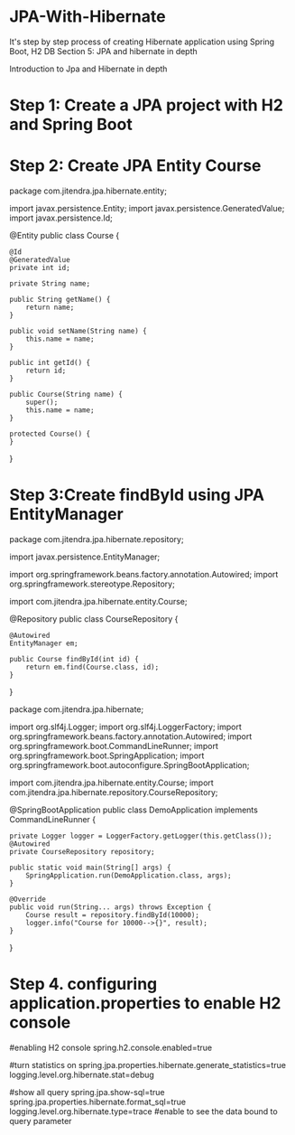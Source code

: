 # JPA-With-Hibernate
It's step by step process of creating Hibernate application using Spring Boot, H2 DB
Section 5: JPA and hibernate in depth

Introduction to Jpa and Hibernate in depth

# Step 1: Create a JPA project with H2 and Spring Boot 
# Step 2: Create JPA Entity Course

package com.jitendra.jpa.hibernate.entity;

import javax.persistence.Entity;
import javax.persistence.GeneratedValue;
import javax.persistence.Id;

@Entity
public class Course {

    @Id
    @GeneratedValue
    private int id;
    
    private String name;

    public String getName() {
        return name;
    }

    public void setName(String name) {
        this.name = name;
    }

    public int getId() {
        return id;
    }

    public Course(String name) {
        super();
        this.name = name;
    }

    protected Course() {
    }
    
}

# Step 3:Create findById using JPA EntityManager

package com.jitendra.jpa.hibernate.repository;

import javax.persistence.EntityManager;

import org.springframework.beans.factory.annotation.Autowired;
import org.springframework.stereotype.Repository;

import com.jitendra.jpa.hibernate.entity.Course;

@Repository
public class CourseRepository {

    @Autowired
    EntityManager em;
    
    public Course findById(int id) {
        return em.find(Course.class, id);
    }
}

package com.jitendra.jpa.hibernate;

import org.slf4j.Logger;
import org.slf4j.LoggerFactory;
import org.springframework.beans.factory.annotation.Autowired;
import org.springframework.boot.CommandLineRunner;
import org.springframework.boot.SpringApplication;
import org.springframework.boot.autoconfigure.SpringBootApplication;

import com.jitendra.jpa.hibernate.entity.Course;
import com.jitendra.jpa.hibernate.repository.CourseRepository;

@SpringBootApplication
public class DemoApplication implements CommandLineRunner {

    private Logger logger = LoggerFactory.getLogger(this.getClass());
    @Autowired
    private CourseRepository repository;

    public static void main(String[] args) {
        SpringApplication.run(DemoApplication.class, args);
    }

    @Override
    public void run(String... args) throws Exception {
        Course result = repository.findById(10000);
        logger.info("Course for 10000-->{}", result);
    }

}

# Step 4. configuring application.properties to enable H2 console

#enabling H2 console
spring.h2.console.enabled=true

#turn statistics on
spring.jpa.properties.hibernate.generate_statistics=true
logging.level.org.hibernate.stat=debug

#show all query
spring.jpa.show-sql=true
spring.jpa.properties.hibernate.format_sql=true
logging.level.org.hibernate.type=trace #enable to see the data bound to query parameter





